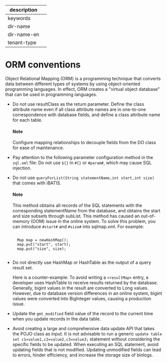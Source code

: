 |description||
|---|---|
|keywords||
|dir-name||
|dir-name-en||
|tenant-type||

# ORM conventions

Object Relational Mapping (ORM) is a programming technique that converts data between different types of systems by using object-oriented programming languages. In effect, ORM creates a "virtual object database" that can be used in programming languages.

* Do not use resultClass as the return parameter. Define the class attribute name even if all class attribute names are in one-to-one correspondence with database fields, and define a class attribute name for each table.

  <main id="notice" type='explain'>
    <h4>Note</h4>
    <p>Configure mapping relationships to decouple fields from the DO class for ease of maintenance. </p>
  </main>

* Pay attention to the following parameter configuration method in the `sql.xml` file: Do not use `${}` in `#{}` or `#param#`, which may cause SQL injection.

* Do not use `queryForList(String statementName,int start,int size)` that comes with iBATIS.

  <main id="notice" type='explain'>
    <h4>Note</h4>
    <p>This method obtains all records of the SQL statements with the corresponding statementName from the database, and obtains the start and size subsets through subList. This method has caused an out-of-memory (OOM) issue in the online system. To solve this problem, you can introduce <code>#start#</code> and <code>#size#</code> into sqlmap.xml. For example:</p>
    <pre><code class="language-unknow">
    Map<String, Object> map = newHashMap<String, Object>();
    map.put("start", start);
    map.put("size", size);
    </code></pre>
  </main>

* Do not directly use HashMap or HashTable as the output of a query result set.

   Here is a counter-example: To avoid writing a `<resultMap>` entry, a developer uses HashTable to receive results returned by the database. Generally, bigint values in the result are converted to Long values. However, due to database version differences in an online system, bigint values were converted into BigInteger values, causing a production issue.

* Update the `gmt_modified` field value of the record to the current time when you update records in the data table.

* Avoid creating a large and comprehensive data update API that takes the POJO class as input. It is not advisable to run a generic `update table set c1=value1,c2=value2,c3=value3;` statement without considering the specific fields to be updated. When executing an SQL statement, avoid updating fields that is not modified. Updating unmodified fields can lead to errors, hinder efficiency, and increase the storage size of binlogs.

